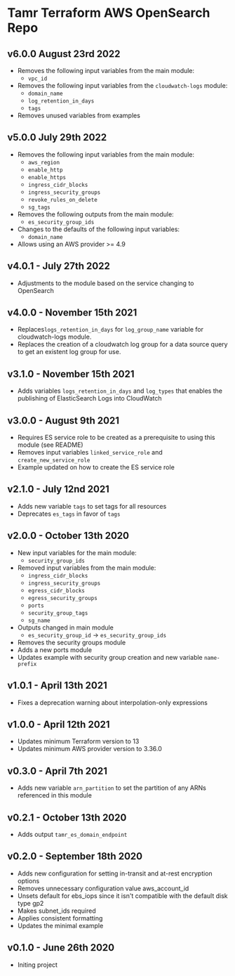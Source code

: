 # Tamr Terraform AWS OpenSearch Repo

## v6.0.0 August 23rd 2022
* Removes the following input variables from the main module:
  * `vpc_id`
* Removes the following input variables from the `cloudwatch-logs` module:
  * `domain_name`
  * `log_retention_in_days`
  * `tags`
* Removes unused variables from examples

## v5.0.0 July 29th 2022
* Removes the following input variables from the main module:
  * `aws_region`
  * `enable_http`
  * `enable_https`
  * `ingress_cidr_blocks`
  * `ingress_security_groups`
  * `revoke_rules_on_delete`
  * `sg_tags`
* Removes the following outputs from the main module:
  * `es_security_group_ids`
* Changes to the defaults of the following input variables:
  * `domain_name`
* Allows using an AWS provider >= 4.9

## v4.0.1 - July 27th 2022
* Adjustments to the module based on the service changing to OpenSearch

## v4.0.0 - November 15th 2021
* Replaces`logs_retention_in_days` for `log_group_name` variable for cloudwatch-logs module.
* Replaces the creation of a cloudwatch log group for a data source query to get an existent log group for use.

## v3.1.0 - November 15th 2021
* Adds variables `logs_retention_in_days` and `log_types` that enables the publishing of ElasticSearch Logs into CloudWatch

## v3.0.0 - August 9th 2021
* Requires ES service role to be created as a prerequisite to using this module (see README)
* Removes input variables `linked_service_role` and `create_new_service_role`
* Example updated on how to create the ES service role

## v2.1.0 - July 12nd 2021
* Adds new variable `tags` to set tags for all resources
* Deprecates `es_tags` in favor of `tags`

## v2.0.0 - October 13th 2020
* New input variables for the main module:
    * `security_group_ids`
* Removed input variables from the main module:
  * `ingress_cidr_blocks`
  * `ingress_security_groups`
  * `egress_cidr_blocks`
  * `egress_security_groups`
  * `ports`
  * `security_group_tags`
  * `sg_name`
* Outputs changed in main module
  * `es_security_group_id` -> `es_security_group_ids`
* Removes the security groups module
* Adds a new ports module
* Updates example with security group creation and new variable `name-prefix`

## v1.0.1 - April 13th 2021
* Fixes a deprecation warning about interpolation-only expressions

## v1.0.0 - April 12th 2021
* Updates minimum Terraform version to 13
* Updates minimum AWS provider version to 3.36.0

## v0.3.0 - April 7th 2021
*  Adds new variable `arn_partition` to set the partition of any ARNs referenced in this module

## v0.2.1 - October 13th 2020
* Adds output `tamr_es_domain_endpoint`

## v0.2.0 - September 18th 2020
* Adds new configuration for setting in-transit and at-rest encryption options
* Removes unnecessary configuration value aws_account_id
* Unsets default for ebs_iops since it isn't compatible with the default disk type gp2
* Makes subnet_ids required
* Applies consistent formatting
* Updates the minimal example

## v0.1.0 - June 26th 2020
* Initing project

